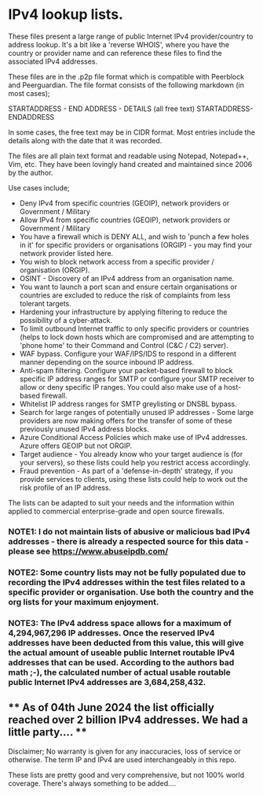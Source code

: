 # IPv4 lookup lists.

These files present a large range of public Internet IPv4 provider/country to address lookup.
It's a bit like a 'reverse WHOIS', where you have the country or provider name and can reference these files to find the associated IPv4 addresses.

These files are in the .p2p file format which is compatible with Peerblock and Peerguardian.
The file format consists of the following markdown (in most cases);

STARTADDRESS - END ADDRESS - DETAILS (all free text)  STARTADDRESS-ENDADDRESS

In some cases, the free text may be in CIDR format. Most entries include the details along with the date that it was recorded.

The files are all plain text format and readable using Notepad, Notepad++, Vim, etc.
They have been lovingly hand created and maintained since 2006 by the author.

Use cases include;
* Deny IPv4 from specific countries (GEOIP), network providers or Government / Military
* Allow IPv4 from specific countries (GEOIP), network providers or Government / Military
* You have a firewall which is DENY ALL, and wish to 'punch a few holes in it' for specific providers or organisations (ORGIP) - you may find your network provider listed here.
* You wish to block network access from a specific provider / organisation (ORGIP).
* OSINT - Discovery of an IPv4 address from an organisation name.
* You want to launch a port scan and ensure certain organisations or countries are excluded to reduce the risk of complaints from less tolerant targets.
* Hardening your infrastructure by applying filtering to reduce the possibility of a cyber-attack.
* To limit outbound Internet traffic to only specific providers or countries (helps to lock down hosts which are compromised and are attempting to 'phone home' to their Command and Control (C&C / C2) server).
* WAF bypass. Configure your WAF/IPS/IDS to respond in a different manner depending on the source inbound IP address.
* Anti-spam filtering. Configure your packet-based firewall to block specific IP address ranges for SMTP or configure your SMTP receiver to allow or deny specific IP ranges. You could also make use of a host-based firewall.
* Whitelist IP address ranges for SMTP greylisting or DNSBL bypass.
* Search for large ranges of potentially unused IP addresses - Some large providers are now making offers for the transfer of some of these previously unused IPv4 address blocks.
* Azure Conditional Access Policies which make use of IPv4 addresses. Azure offers GEOIP but not ORGIP.
* Target audience - You already know who your target audience is (for your servers), so these lists could help you restrict access accordingly.
* Fraud prevention - As part of a 'defense-in-depth' strategy, if you provide services to clients, using these lists could help to work out the risk profile of an IP address.

The lists can be adapted to suit your needs and the information within applied to commercial enterprise-grade and open source firewalls.

### NOTE1: I do not maintain lists of abusive or malicious bad IPv4 addresses - there is already a respected source for this data - please see https://www.abuseipdb.com/

### NOTE2: Some country lists may not be fully populated due to recording the IPv4 addresses within the test files related to a specific provider or organisation. Use both the country and the org lists for your maximum enjoyment.

### NOTE3: The IPv4 address space allows for a maximum of 4,294,967,296 IP addresses. Once the reserved IPv4 addresses have been deducted from this value, this will give the actual amount of useable public Internet routable IPv4 addresses that can be used. According to the authors bad math ;-), the calculated number of actual usable routable public Internet IPv4 addresses are 3,684,258,432.


## ** As of 04th June 2024 the list officially reached over 2 billion IPv4 addresses. We had a little party.... **

Disclaimer; No warranty is given for any inaccuracies, loss of service or otherwise. The term IP and IPv4 are used interchangeably in this repo.

These lists are pretty good and very comprehensive, but not 100% world coverage. There's always something to be added....